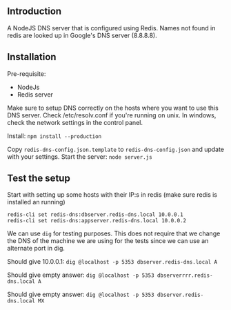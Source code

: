 Introduction
------------

A NodeJS DNS server that is configured using Redis. Names not found in redis are looked up in Google's 
DNS server (8.8.8.8).



Installation
------------

Pre-requisite:

 * NodeJs
 * Redis server

Make sure to setup DNS correctly on the hosts where you want to use this DNS server. Check /etc/resolv.conf if you're running on unix. In windows, check the network settings in the control panel.

Install: `npm install --production`

Copy `redis-dns-config.json.template` to `redis-dns-config.json` and update with your settings. 
Start the server: `node server.js`


Test the setup
--------------

Start with setting up some hosts with their IP:s in redis (make sure redis is installed an running)

```
redis-cli set redis-dns:dbserver.redis-dns.local 10.0.0.1
redis-cli set redis-dns:appserver.redis-dns.local 10.0.0.2
```

We can use `dig` for testing purposes. This does not require that we change the DNS of the machine we
are using for the tests since we can use an alternate port in dig.

Should give 10.0.0.1: `dig @localhost -p 5353 dbserver.redis-dns.local A`

Should give empty answer: `dig @localhost -p 5353 dbserverrrr.redis-dns.local A`

Should give empty answer: `dig @localhost -p 5353 dbserver.redis-dns.local MX`




